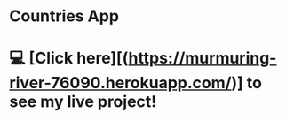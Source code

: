 # Countries App

# :computer: [Click here][(https://murmuring-river-76090.herokuapp.com/)] to see my live project!
